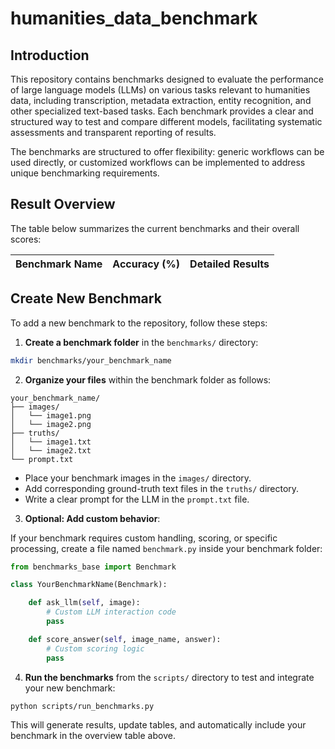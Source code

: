 # humanities_data_benchmark

## Introduction

This repository contains benchmarks designed to evaluate the performance of large language models (LLMs) on various tasks relevant to humanities data, including transcription, metadata extraction, entity recognition, and other specialized text-based tasks. Each benchmark provides a clear and structured way to test and compare different models, facilitating systematic assessments and transparent reporting of results.

The benchmarks are structured to offer flexibility: generic workflows can be used directly, or customized workflows can be implemented to address unique benchmarking requirements.

## Result Overview

The table below summarizes the current benchmarks and their overall scores:

| Benchmark Name | Accuracy (%) | Detailed Results |
|----------------|--------------|------------------|


## Create New Benchmark

To add a new benchmark to the repository, follow these steps:

1. **Create a benchmark folder** in the `benchmarks/` directory:

```bash
mkdir benchmarks/your_benchmark_name
```

2. **Organize your files** within the benchmark folder as follows:

```
your_benchmark_name/
├── images/
│   └── image1.png
│   └── image2.png
├── truths/
│   └── image1.txt
│   └── image2.txt
└── prompt.txt
```

- Place your benchmark images in the `images/` directory.
- Add corresponding ground-truth text files in the `truths/` directory.
- Write a clear prompt for the LLM in the `prompt.txt` file.

3. **Optional: Add custom behavior**:

If your benchmark requires custom handling, scoring, or specific processing, create a file named `benchmark.py` inside your benchmark folder:

```python
from benchmarks_base import Benchmark

class YourBenchmarkName(Benchmark):

    def ask_llm(self, image):
        # Custom LLM interaction code
        pass

    def score_answer(self, image_name, answer):
        # Custom scoring logic
        pass
```

4. **Run the benchmarks** from the `scripts/` directory to test and integrate your new benchmark:

```bash
python scripts/run_benchmarks.py
```

This will generate results, update tables, and automatically include your benchmark in the overview table above.

